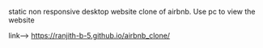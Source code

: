 
static non responsive desktop website clone of airbnb.
Use pc to view the website

link--> https://ranjith-b-5.github.io/airbnb_clone/